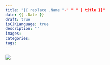 ```yaml
---
title: "{{ replace .Name "-" " " | title }}"
date: {{ .Date }}
draft: true
isCJKLanguage: true
description: ""
images: 
categories: 
tags: 
---
```


<img id="ovq_bgimage" src="background.png">